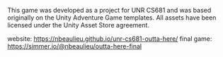 This game was developed as a project for UNR CS681 and was based originally on the Unity Adventure Game templates. All assets have been licensed under the Unity Asset Store agreement.

website: https://nbeaulieu.github.io/unr-cs681-outta-here/
final game: https://simmer.io/@nbeaulieu/outta-here-final
